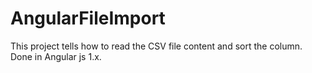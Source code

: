 # AngularFileImport

This project tells how to read the CSV file content and sort the column.
Done in Angular js 1.x.
